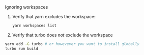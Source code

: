 Ignoring workspaces

1. Verify that yarn excludes the workspace:

   ```bash
   yarn workspaces list
   ```

1. Verify that turbo does _not_ exclude the workspace

```bash
yarn add -G turbo # or howevever you want to install globally
turbo run build
```
